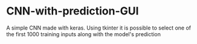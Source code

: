 # CNN-with-prediction-GUI

A simple CNN made with keras.
Using tkinter it is possible to select one of the first 1000 training inputs along with the model's prediction

